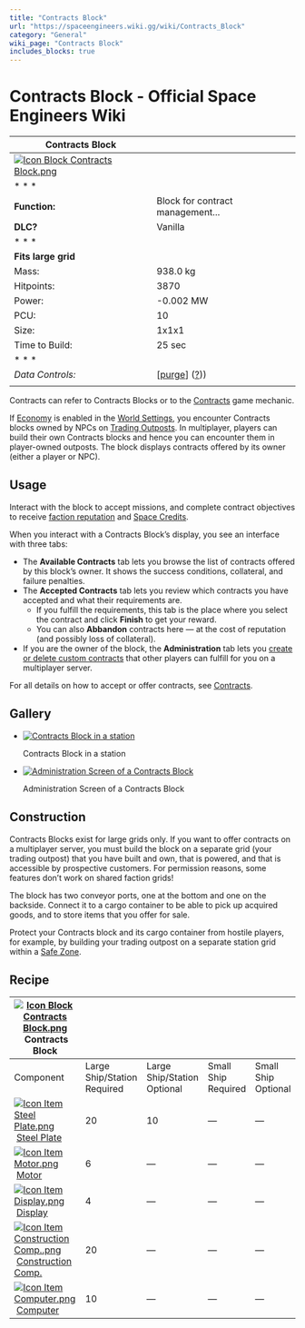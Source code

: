 ```yaml
---
title: "Contracts Block"
url: "https://spaceengineers.wiki.gg/wiki/Contracts_Block"
category: "General"
wiki_page: "Contracts Block"
includes_blocks: true
---
```


# Contracts Block - Official Space Engineers Wiki

| Contracts Block |     |
| --- | --- |
| [![Icon Block Contracts Block.png](https://spaceengineers.wiki.gg/images/2/24/Icon_Block_Contracts_Block.png?8dab20)](https://spaceengineers.wiki.gg/wiki/File:Icon_Block_Contracts_Block.png) |     |
| * * * |     |
| **Function:** | Block for contract management... |
| **DLC?** | Vanilla |
| * * * |     |
| **Fits large grid** |     |
| Mass: | 938.0 kg |
| Hitpoints: | 3870 |
| Power: | \-0.002 MW |
| PCU: | 10  |
| Size: | 1x1x1 |
| Time to Build: | 25 sec |
| * * * |     |
| _Data Controls:_ | \[[purge](https://spaceengineers.wiki.gg/wiki/Contracts_Block?action=purge)\] ([?](https://spaceengineers.wiki.gg/wiki/Template:Info_Block))) |
|     |     |

Contracts can refer to Contracts Blocks or to the [Contracts](https://spaceengineers.wiki.gg/wiki/Contracts "Contracts") game mechanic.

If [Economy](https://spaceengineers.wiki.gg/wiki/Economy "Economy") is enabled in the [World Settings](https://spaceengineers.wiki.gg/wiki/World_Settings "World Settings"), you encounter Contracts blocks owned by NPCs on [Trading Outposts](https://spaceengineers.wiki.gg/wiki/Trading_Outposts "Trading Outposts"). In multiplayer, players can build their own Contracts blocks and hence you can encounter them in player-owned outposts. The block displays contracts offered by its owner (either a player or NPC).

## Usage

Interact with the block to accept missions, and complete contract objectives to receive [faction reputation](https://spaceengineers.wiki.gg/wiki/Factions "Factions") and [Space Credits](https://spaceengineers.wiki.gg/wiki/Space_credits "Space credits").

When you interact with a Contracts Block’s display, you see an interface with three tabs:

*   The **Available Contracts** tab lets you browse the list of contracts offered by this block’s owner. It shows the success conditions, collateral, and failure penalties.
*   The **Accepted Contracts** tab lets you review which contracts you have accepted and what their requirements are.
    *   If you fulfill the requirements, this tab is the place where you select the contract and click **Finish** to get your reward.
    *   You can also **Abbandon** contracts here — at the cost of reputation (and possibly loss of collateral).
*   If you are the owner of the block, the **Administration** tab lets you [create or delete custom contracts](https://spaceengineers.wiki.gg/wiki/Contracts "Contracts") that other players can fulfill for you on a multiplayer server.

For all details on how to accept or offer contracts, see [Contracts](https://spaceengineers.wiki.gg/wiki/Contracts "Contracts").

## Gallery

*   [![Contracts Block in a station](https://spaceengineers.wiki.gg/images/thumb/2/27/Contracts_Block.png/120px-Contracts_Block.png?1d71e8)](https://spaceengineers.wiki.gg/wiki/File:Contracts_Block.png "Contracts Block in a station")
    
    Contracts Block in a station
    
*   [![Administration Screen of a Contracts Block](https://spaceengineers.wiki.gg/images/thumb/f/f7/Contracts-Administration.png/120px-Contracts-Administration.png?6f5c27)](https://spaceengineers.wiki.gg/wiki/File:Contracts-Administration.png "Administration Screen of a Contracts Block")
    
    Administration Screen of a Contracts Block
    

## Construction

Contracts Blocks exist for large grids only. If you want to offer contracts on a multiplayer server, you must build the block on a separate grid (your trading outpost) that you have built and own, that is powered, and that is accessible by prospective customers. For permission reasons, some features don’t work on shared faction grids!

The block has two conveyor ports, one at the bottom and one on the backside. Connect it to a cargo container to be able to pick up acquired goods, and to store items that you offer for sale.

Protect your Contracts block and its cargo container from hostile players, for example, by building your trading outpost on a separate station grid within a [Safe Zone](https://spaceengineers.wiki.gg/wiki/Safe_Zone "Safe Zone").

## Recipe

| [![Icon Block Contracts Block.png](https://spaceengineers.wiki.gg/images/thumb/2/24/Icon_Block_Contracts_Block.png/21px-Icon_Block_Contracts_Block.png?8dab20)](https://spaceengineers.wiki.gg/wiki/Contracts_Block "Contracts Block") Contracts Block |     |     |     |     |
| --- | --- | --- | --- | --- |
| Component | Large Ship/Station  <br>Required | Large Ship/Station  <br>Optional | Small Ship  <br>Required | Small Ship  <br>Optional |
| [![Icon Item Steel Plate.png](https://spaceengineers.wiki.gg/images/thumb/4/4c/Icon_Item_Steel_Plate.png/21px-Icon_Item_Steel_Plate.png?437e3a)](https://spaceengineers.wiki.gg/wiki/Steel_Plate "Steel Plate") [Steel Plate](https://spaceengineers.wiki.gg/wiki/Steel_Plate "Steel Plate") | 20  | 10  | —   | —   |
| [![Icon Item Motor.png](https://spaceengineers.wiki.gg/images/thumb/2/2c/Icon_Item_Motor.png/21px-Icon_Item_Motor.png?4a2f3f)](https://spaceengineers.wiki.gg/wiki/Motor "Motor") [Motor](https://spaceengineers.wiki.gg/wiki/Motor "Motor") | 6   | —   | —   | —   |
| [![Icon Item Display.png](https://spaceengineers.wiki.gg/images/thumb/4/44/Icon_Item_Display.png/21px-Icon_Item_Display.png?a444bc)](https://spaceengineers.wiki.gg/wiki/Display "Display") [Display](https://spaceengineers.wiki.gg/wiki/Display "Display") | 4   | —   | —   | —   |
| [![Icon Item Construction Comp..png](https://spaceengineers.wiki.gg/images/thumb/4/45/Icon_Item_Construction_Comp..png/21px-Icon_Item_Construction_Comp..png?cdc26f)](https://spaceengineers.wiki.gg/wiki/Construction_Comp. "Construction Comp.") [Construction Comp.](https://spaceengineers.wiki.gg/wiki/Construction_Comp. "Construction Comp.") | 20  | —   | —   | —   |
| [![Icon Item Computer.png](https://spaceengineers.wiki.gg/images/thumb/7/72/Icon_Item_Computer.png/21px-Icon_Item_Computer.png?65c1a4)](https://spaceengineers.wiki.gg/wiki/Computer "Computer") [Computer](https://spaceengineers.wiki.gg/wiki/Computer "Computer") | 10  | —   | —   | —   |